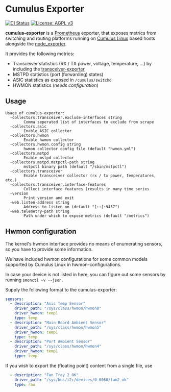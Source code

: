 # Cumulus Exporter
[![CI Status](https://gitlab.com/wobcom/cumulus-exporter/badges/master/pipeline.svg)](https://gitlab.com/wobcom/cumulus-exporter/pipelines) [![License: AGPL v3](https://img.shields.io/badge/License-AGPL%20v3-blue.svg)](https://www.gnu.org/licenses/agpl-3.0)

**cumulus-exporter** is a [Prometheus](https://github.com/prometheus/prometheus) exporter, that exposes metrics from switching and routing platforms running on [Cumulus Linux](https://cumulusnetworks.com/products/cumulus-linux/) based hosts alongside the [node_exporter](https://github.com/prometheus/node_exporter).

It provides the following metrics:
* Transceiver statistics (RX / TX power, voltage, temperature, ...) by including the [transceiver-exporter](https://github.com/wobcom/transceiver-exporter)
* MSTPD statistics (port (forwarding) states)
* ASIC statistics as exposed in `/cumulus/switchd`
* HWMON statistics (*needs configuration*)

## Usage
```
Usage of cumulus-exporter:
  -collectors.transceiver.exclude-interfaces string
    	Comma seperated list of interfaces to exclude from scrape
  -collectors.asic
    	Enable ASIC collector
  -collectors.hwmon
    	Enable hwmon collector
  -collectors.hwmon.config string
    	hwmon collector config file (default "hwmon.yml")
  -collectors.mstpd
    	Enable mstpd collector
  -collectors.mstpd.mstpctl-path string
    	mstpctl binary path (default "/sbin/mstpctl")
  -collectors.transceiver
    	Enable transceiver collector (rx / tx power, temperatures, etc.)
  -collectors.transceiver.interface-features
    	Collect interface features (results in many time series
  -version
    	Print version and exit
  -web.listen-address string
    	Address to listen on (default "[::]:9457")
  -web.telemetry-path string
    	Path under which to expose metrics (default "/metrics")
```

## Hwmon configuration
The kernel's hwmon interface provides no means of enumerating sensors, so you have to provide some information.

We have included hwmon configurations for some common models supported by Cumulus Linux in hwmon-configurations.

In case your device is not listed in here, you can figure out some sensors by running `smonctl -v --json`.

Supply the following format to the cumulus-exporter:
```yaml
sensors:
  - description: "Asic Temp Sensor"
    driver_path: "/sys/class/hwmon/hwmon8"
    driver_hwmon: temp1
    type: temp
  - description: "Main Board Ambient Sensor"
    driver_path: "/sys/class/hwmon/hwmon5"
    driver_hwmon: temp1
    type: temp
  - description: "Port Ambient Sensor"
    driver_path: "/sys/class/hwmon/hwmon4"
    driver_hwmon: temp1
    type: temp
```

If you wish to export the (floating point) content from a single file, use
```yaml
  - description: "Fan Tray 2 OK"
    driver_path: "/sys/bus/i2c/devices/0-0060/fan2_ok"
    type: raw
```
